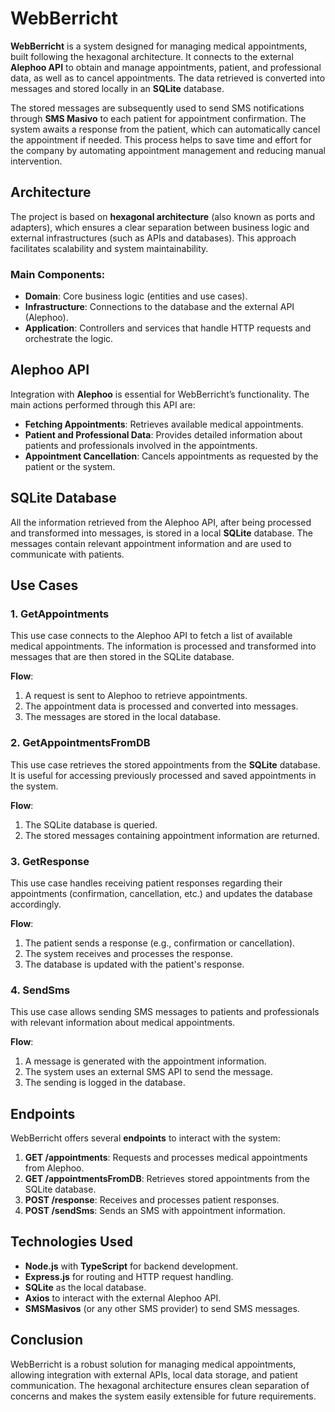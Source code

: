 # WebBerricht

**WebBerricht** is a system designed for managing medical appointments, built following the hexagonal architecture. It connects to the external **Alephoo API** to obtain and manage appointments, patient, and professional data, as well as to cancel appointments. The data retrieved is converted into messages and stored locally in an **SQLite** database.

The stored messages are subsequently used to send SMS notifications through **SMS Masivo** to each patient for appointment confirmation. The system awaits a response from the patient, which can automatically cancel the appointment if needed. This process helps to save time and effort for the company by automating appointment management and reducing manual intervention.

## Architecture

The project is based on **hexagonal architecture** (also known as ports and adapters), which ensures a clear separation between business logic and external infrastructures (such as APIs and databases). This approach facilitates scalability and system maintainability.

### Main Components:

- **Domain**: Core business logic (entities and use cases).
- **Infrastructure**: Connections to the database and the external API (Alephoo).
- **Application**: Controllers and services that handle HTTP requests and orchestrate the logic.

## Alephoo API

Integration with **Alephoo** is essential for WebBerricht’s functionality. The main actions performed through this API are:

- **Fetching Appointments**: Retrieves available medical appointments.
- **Patient and Professional Data**: Provides detailed information about patients and professionals involved in the appointments.
- **Appointment Cancellation**: Cancels appointments as requested by the patient or the system.

## SQLite Database

All the information retrieved from the Alephoo API, after being processed and transformed into messages, is stored in a local **SQLite** database. The messages contain relevant appointment information and are used to communicate with patients.

## Use Cases

### 1. GetAppointments

This use case connects to the Alephoo API to fetch a list of available medical appointments. The information is processed and transformed into messages that are then stored in the SQLite database.

**Flow**:

1. A request is sent to Alephoo to retrieve appointments.
2. The appointment data is processed and converted into messages.
3. The messages are stored in the local database.

### 2. GetAppointmentsFromDB

This use case retrieves the stored appointments from the **SQLite** database. It is useful for accessing previously processed and saved appointments in the system.

**Flow**:

1. The SQLite database is queried.
2. The stored messages containing appointment information are returned.

### 3. GetResponse

This use case handles receiving patient responses regarding their appointments (confirmation, cancellation, etc.) and updates the database accordingly.

**Flow**:

1. The patient sends a response (e.g., confirmation or cancellation).
2. The system receives and processes the response.
3. The database is updated with the patient's response.

### 4. SendSms

This use case allows sending SMS messages to patients and professionals with relevant information about medical appointments.

**Flow**:

1. A message is generated with the appointment information.
2. The system uses an external SMS API to send the message.
3. The sending is logged in the database.

## Endpoints

WebBerricht offers several **endpoints** to interact with the system:

1. **GET /appointments**: Requests and processes medical appointments from Alephoo.
2. **GET /appointmentsFromDB**: Retrieves stored appointments from the SQLite database.
3. **POST /response**: Receives and processes patient responses.
4. **POST /sendSms**: Sends an SMS with appointment information.

## Technologies Used

- **Node.js** with **TypeScript** for backend development.
- **Express.js** for routing and HTTP request handling.
- **SQLite** as the local database.
- **Axios** to interact with the external Alephoo API.
- **SMSMasivos** (or any other SMS provider) to send SMS messages.

## Conclusion

WebBerricht is a robust solution for managing medical appointments, allowing integration with external APIs, local data storage, and patient communication. The hexagonal architecture ensures clean separation of concerns and makes the system easily extensible for future requirements.
